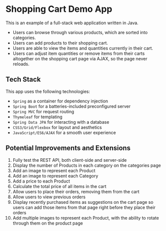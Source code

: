 # Shopping Cart Demo App

This is an example of a full-stack web application written in Java.

* Users can browse through various products, which are sorted into categories.
* Users can add products to their shopping cart.
* Users are able to view the items and quantities currently in their cart.
* Users can adjust item quantities or remove items from their carts altogether on the shopping cart page via AJAX, so the page never reloads.

## Tech Stack

This app uses the following technologies:
* `Spring` as a container for dependency injection
* `Spring Boot` for a batteries-included preconfigured server
* `Spring MVC` for request routing
* `Thymeleaf` for templating
* `Spring Data JPA` for interacting with a database
* `CSS3/Grid/Flexbox` for layout and aesthetics
* `JavaScript/ES6/AJAX` for a smooth user experience

## Potential Improvements and Extensions

1. Fully test the REST API, both client-side and server-side
1. Display the number of Products in each category on the categories page
1. Add an image to represent each Product
1. Add an image to represent each Category
1. Add a price to each Product
1. Calculate the total price of all items in the cart
1. Allow users to place their orders, removing them from the cart
1. Allow users to view previous orders
1. Display recently purchased items as suggestions on the cart page so users can add those items from that page right before they place their orders
1. Add multiple images to represent each Product, with the ability to rotate through them on the product page
